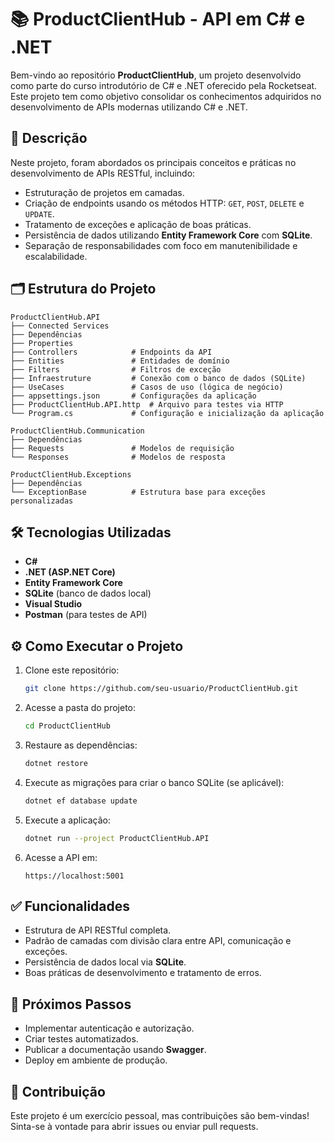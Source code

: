 # 📚 ProductClientHub - API em C# e .NET

Bem-vindo ao repositório **ProductClientHub**, um projeto desenvolvido como parte do curso introdutório de C# e .NET oferecido pela Rocketseat.  
Este projeto tem como objetivo consolidar os conhecimentos adquiridos no desenvolvimento de APIs modernas utilizando C# e .NET.

## 📝 Descrição

Neste projeto, foram abordados os principais conceitos e práticas no desenvolvimento de APIs RESTful, incluindo:

- Estruturação de projetos em camadas.
- Criação de endpoints usando os métodos HTTP: `GET`, `POST`, `DELETE` e `UPDATE`.
- Tratamento de exceções e aplicação de boas práticas.
- Persistência de dados utilizando **Entity Framework Core** com **SQLite**.
- Separação de responsabilidades com foco em manutenibilidade e escalabilidade.

## 🗂️ Estrutura do Projeto

```
ProductClientHub.API
├── Connected Services
├── Dependências
├── Properties
├── Controllers            # Endpoints da API
├── Entities               # Entidades de domínio
├── Filters                # Filtros de exceção
├── Infraestruture         # Conexão com o banco de dados (SQLite)
├── UseCases               # Casos de uso (lógica de negócio)
├── appsettings.json       # Configurações da aplicação
├── ProductClientHub.API.http  # Arquivo para testes via HTTP
└── Program.cs             # Configuração e inicialização da aplicação

ProductClientHub.Communication
├── Dependências
├── Requests               # Modelos de requisição
└── Responses              # Modelos de resposta

ProductClientHub.Exceptions
├── Dependências
└── ExceptionBase          # Estrutura base para exceções personalizadas
```

## 🛠️ Tecnologias Utilizadas

- **C#**
- **.NET (ASP.NET Core)**
- **Entity Framework Core**
- **SQLite** (banco de dados local)
- **Visual Studio**
- **Postman** (para testes de API)

## ⚙️ Como Executar o Projeto

1. Clone este repositório:

   ```bash
   git clone https://github.com/seu-usuario/ProductClientHub.git
   ```

2. Acesse a pasta do projeto:

   ```bash
   cd ProductClientHub
   ```

3. Restaure as dependências:

   ```bash
   dotnet restore
   ```

4. Execute as migrações para criar o banco SQLite (se aplicável):

   ```bash
   dotnet ef database update
   ```

5. Execute a aplicação:

   ```bash
   dotnet run --project ProductClientHub.API
   ```

6. Acesse a API em:

   ```
   https://localhost:5001
   ```

## ✅ Funcionalidades

- Estrutura de API RESTful completa.
- Padrão de camadas com divisão clara entre API, comunicação e exceções.
- Persistência de dados local via **SQLite**.
- Boas práticas de desenvolvimento e tratamento de erros.

## 📌 Próximos Passos

- Implementar autenticação e autorização.
- Criar testes automatizados.
- Publicar a documentação usando **Swagger**.
- Deploy em ambiente de produção.

## 🤝 Contribuição

Este projeto é um exercício pessoal, mas contribuições são bem-vindas!  
Sinta-se à vontade para abrir issues ou enviar pull requests.
